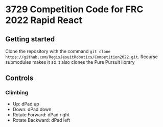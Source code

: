 # 3729 Competition Code for FRC 2022 Rapid React

## Getting started
Clone the repository with the command `git clone https://github.com/RegisJesuitRobotics/Competition2022.git`. Recurse submodules makes it so it also clones the Pure Pursuit library
## Controls
### Climbing
- Up: dPad up
- Down: dPad down
- Rotate Forward: dPad right
- Rotate Backward: dPad left
